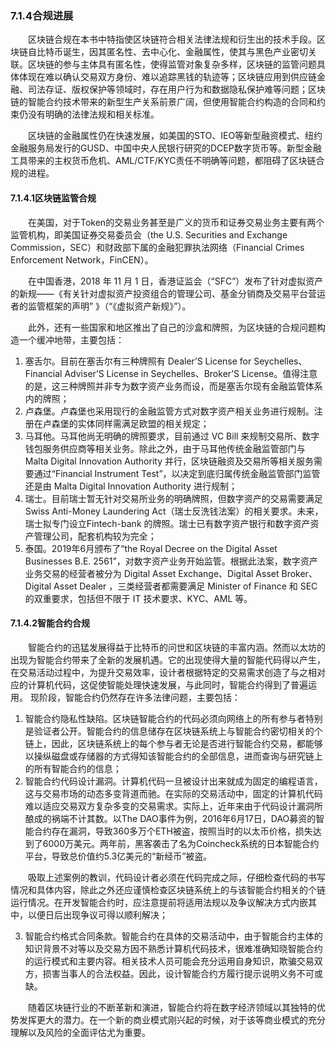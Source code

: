 ### 7.1.4合规进展
&emsp;&emsp;区块链合规在本书中特指使区块链符合相关法律法规和衍生出的技术手段。区块链自比特币诞生，因其匿名性、去中心化、金融属性，使其与黑色产业密切关联。区块链的参与主体具有匿名性，使得监管对象复杂多样，区块链的监管问题具体体现在难以确认交易双方身份、难以追踪黑钱的轨迹等；区块链应用到供应链金融、司法存证、版权保护等领域时，存在用户行为和数据隐私保护难等问题；区块链的智能合约技术带来的新型生产关系前景广阔，但使用智能合约构造的合同和约束仍没有明确的法律法规和相关标准。

&emsp;&emsp;区块链的金融属性仍在快速发展，如美国的STO、IEO等新型融资模式、纽约金融服务局发行的GUSD、中国中央人民银行研究的DCEP数字货币等。新型金融工具带来的主权货币危机、AML/CTF/KYC责任不明确等问题，都阻碍了区块链合规的进程。

#### 7.1.4.1区块链监管合规
&emsp;&emsp;在美国，对于Token的交易业务甚至是广义的货币和证券交易业务主要有两个监管机构，即美国证券交易委员会（the U.S. Securities and Exchange Commission，SEC）和财政部下属的金融犯罪执法网络（Financial Crimes Enforcement Network，FinCEN）。

&emsp;&emsp;在中国香港，2018 年 11 月 1 日，香港证监会（“SFC”）发布了针对虚拟资产的新规——《有关针对虚拟资产投资组合的管理公司、基金分销商及交易平台营运者的监管框架的声明” 》（“《虚拟资产新规》”）。

&emsp;&emsp;此外，还有一些国家和地区推出了自己的沙盒和牌照，为区块链的合规问题构造一个缓冲地带，主要包括：

1. 塞舌尔。目前在塞舌尔有三种牌照有 Dealer’S License for Seychelles、Financial Adviser’S License in Seychelles、Broker’S License。值得注意的是，这三种牌照并非专为数字资产业务而设，而是塞舌尔现有金融监管体系内的牌照；
2. 卢森堡。卢森堡也采用现行的金融监管方式对数字资产相关业务进行规制。注册在卢森堡的实体同样需满足欧盟的相关规定；
3. 马耳他。马耳他尚无明确的牌照要求，目前通过 VC Bill 来规制交易所、数字钱包服务供应商等相关业务。除此之外，由于马耳他传统金融监管部门与 Malta Digital Innovation Authority 并行，区块链融资及交易所等相关服务需要通过“Financial Instrument Test”，以决定到底归属传统金融监管部门监管还是由 Malta Digital Innovation Authority 进行规制；
4. 瑞士。目前瑞士暂无针对交易所业务的明确牌照，但数字资产的交易需要满足 Swiss Anti-Money Laundering Act（瑞士反洗钱法案）的相关要求。未来，瑞士拟专门设立Fintech-bank 的牌照。瑞士已有数字资产银行和数字资产资产管理公司，配套机构较为完全；
5. 泰国。2019年6月颁布了“the Royal Decree on the Digital Asset Businesses B.E. 2561”，对数字资产业务开始监管。根据此法案，数字资产业务交易的经营者被分为 Digital Asset Exchange、Digital Asset Broker、Digital Asset Dealer ，三类经营者都需要满足 Minister of Finance 和 SEC 的双重要求，包括但不限于 IT 技术要求、KYC、AML 等。
#### 7.1.4.2智能合约合规
&emsp;&emsp;智能合约的迅猛发展得益于比特币的问世和区块链的丰富内涵。然而以太坊的出现为智能合约带来了全新的发展机遇。它的出现使得大量的智能代码得以产生，在交易活动过程中，为提升交易效率，设计者根据特定的交易需求创造了与之相对应的计算机代码，这促使智能处理快速发展，与此同时，智能合约得到了普遍运用。
现阶段，智能合约仍然存在许多法律问题，主要包括：
1. 智能合约隐私性缺陷。区块链智能合约的代码必须向网络上的所有参与者特别是验证者公开。智能合约的信息储存在区块链系统上与智能合约密切相关的个链上，因此，区块链系统上的每个参与者无论是否进行智能合约交易，都能够以操纵磁盘或存储器的方式得知该智能合约的全部信息，进而查询与研究链上的所有智能合约的信息；
2. 智能合约代码设计漏洞。计算机代码一旦被设计出来就成为固定的编程语言，这与交易市场的动态多变背道而驰。在实际的交易活动中，固定的计算机代码难以适应交易双方复杂多变的交易需求。实际上，近年来由于代码设计漏洞所酿成的祸端不计其数。以The DAO事件为例，2016年6月17日，DAO募资的智能合约存在漏洞，导致360多万个ETH被盗，按照当时的以太币价格，损失达到了6000万美元。两年前，黑客袭击了名为Coincheck系统的日本智能合约平台，导致总价值约5.3亿美元的“新经币”被盗。

&emsp;&emsp;吸取上述案例的教训，代码设计者必须在代码完成之际，仔细检查代码的书写情况和具体内容，除此之外还应谨慎检查区块链系统上的与该智能合约相关的个链运行情况。在开发智能合约时，应注意提前将适用法规以及争议解决方式内嵌其中，以便日后出现争议可得以顺利解决；

3. 智能合约格式合同条款。智能合约在具体的交易活动中，由于智能合约主体的知识背景不对等以及交易方因不熟悉计算机代码技术，很难准确知晓智能合约的运行模式和主要内容。相关技术人员可能会充分运用自身知识，欺骗交易双方，损害当事人的合法权益。因此，设计智能合约方履行提示说明义务不可或缺。

&emsp;&emsp;随着区块链行业的不断革新和演进，智能合约将在数字经济领域以其独特的优势发挥更大的潜力。在一个新的商业模式刚兴起的时候，对于该等商业模式的充分理解以及风险的全面评估尤为重要。